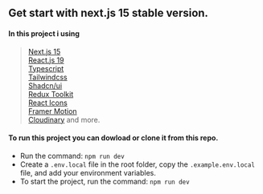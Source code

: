 ## Get start with next.js 15 stable version.

#### In this project i using 

> [Next.js 15](https://nextjs.org) <br>
> [React.js 19](https://react.dev) <br>
> [Typescript](https://www.typescriptlang.org)<br>
> [Tailwindcss](https://tailwindcss.com)<br>
> [Shadcn/ui](https://ui.shadcn.com)<br>
> [Redux Toolkit](https://redux-toolkit.js.org/)<br>
> [React Icons](https://react-icons.github.io/react-icons)<br>
> [Framer Motion](motion.dev)<br>
> [Cloudinary](https://next.cloudinary.dev) and more.<br>

#### To run this project you can dowload or clone it from this repo.


- Run the command: `npm run dev`
- Create a `.env.local` file in the root folder, copy the `.example.env.local` file, and add your environment variables.
- To start the project, run the command: `npm run dev`
